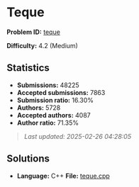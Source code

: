 # Teque

**Problem ID:** [teque](https://open.kattis.com/problems/teque)

**Difficulty:** 4.2 (Medium)

## Statistics

- **Submissions:** 48225
- **Accepted submissions:** 7863
- **Submission ratio:** 16.30%
- **Authors:** 5728
- **Accepted authors:** 4087
- **Author ratio:** 71.35%

> *Last updated: 2025-02-26 04:28:05*

## Solutions

- **Language:** C++
  **File:** [teque.cpp](./teque.cpp)
